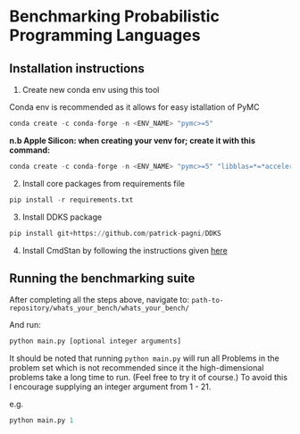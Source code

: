 # Benchmarking Probabilistic Programming Languages

## Installation instructions

1. Create new conda env using this tool

Conda env is recommended as it allows for easy istallation of PyMC

```python
conda create -c conda-forge -n <ENV_NAME> "pymc>=5"
```

**n.b Apple Silicon: when creating your venv for; create it with this command:**

```python
conda create -c conda-forge -n <ENV_NAME> "pymc>=5" "libblas=*=*accelerate"
```

2. Install core packages from requirements file

```python
pip install -r requirements.txt
```

3. Install DDKS package

```python
pip install git+https://github.com/patrick-pagni/DDKS
```

4. Install CmdStan by following the instructions given [here](https://arc.net/l/quote/jctmbzzm)

## Running the benchmarking suite

After completing all the steps above, navigate to:
`path-to-repository/whats_your_bench/whats_your_bench/`

And run:

```python
python main.py [optional integer arguments]
```

It should be noted that running `python main.py` will run all Problems in the problem set which is not recommended since it the high-dimensional problems take a long time to run. (Feel free to try it of course.) To avoid this I encourage supplying an integer argument from 1 - 21.

e.g.

```python
python main.py 1
```
